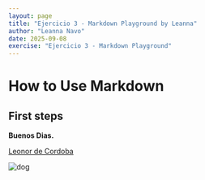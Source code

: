```yaml
---
layout: page
title: "Ejercicio 3 - Markdown Playground by Leanna"
author: "Leanna Navo"
date: 2025-09-08
exercise: "Ejercicio 3 - Markdown Playground"
---
```


# How to Use Markdown

## First steps 

**Buenos Dias.**

[Leonor de Cordoba](https://www.google.com)

![dog](https://www.google.com/imgres?q=dog&imgurl=https%3A%2F%2Fwww.nylabone.com%2F-%2Fmedia%2Fproject%2Foneweb%2Fnylabone%2Fimages%2Fdog101%2F10-intelligent-dog-breeds%2Fgolden-retriever-tongue-out.jpg%3Fh%3D430%26w%3D710%26hash%3D7FEB820D235A44B76B271060E03572C7&imgrefurl=https%3A%2F%2Fwww.nylabone.com%2Fdog101%2F10-intelligent-dog-breeds&docid=gKuNgZ5EIqewyM&tbnid=r8Gn640G_r96kM&vet=12ahUKEwiY3sG4_suPAxWGTTABHXaRN0YQM3oECBQQAA..i&w=710&h=430&hcb=2&ved=2ahUKEwiY3sG4_suPAxWGTTABHXaRN0YQM3oECBQQAA)
